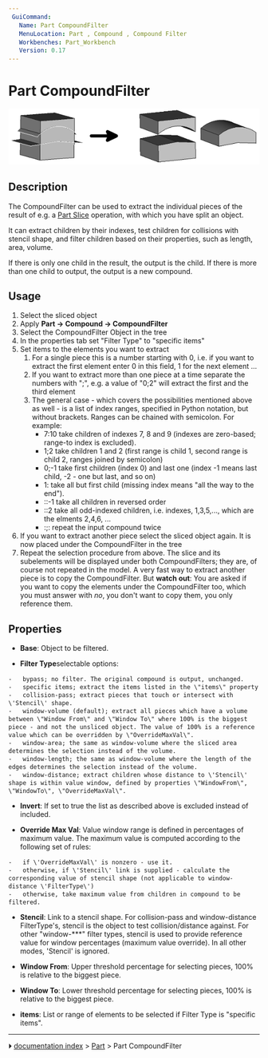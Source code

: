 ```yaml
---
 GuiCommand:
   Name: Part Compound‏‎Filter
   MenuLocation: Part , Compound , Compound Filter
   Workbenches: Part_Workbench
   Version: 0.17
---
```


# Part CompoundFilter

 ![](images/CompoundFilter.png ) 

## Description

The CompoundFilter can be used to extract the individual pieces of the result of e.g. a [Part Slice](Part_Slice.md) operation, with which you have split an object.

It can extract children by their indexes, test children for collisions with stencil shape, and filter children based on their properties, such as length, area, volume.

If there is only one child in the result, the output is the child. If there is more than one child to output, the output is a new compound.

## Usage

1.  Select the sliced object
2.  Apply **Part → Compound → CompoundFilter**
3.  Select the CompoundFilter Object in the tree
4.  In the properties tab set \"Filter Type\" to \"specific items\"
5.  Set items to the elements you want to extract
    1.  For a single piece this is a number starting with 0, i.e. if you want to extract the first element enter 0 in this field, 1 for the next element \...
    2.  If you want to extract more than one piece at a time separate the numbers with \";\", e.g. a value of \"0;2\" will extract the first and the third element
    3.  The general case - which covers the possibilities mentioned above as well - is a list of index ranges, specified in Python notation, but without brackets. Ranges can be chained with semicolon. For example:
        -   7:10 take children of indexes 7, 8 and 9 (indexes are zero-based; range-to index is excluded).
        -   1;2 take children 1 and 2 (first range is child 1, second range is child 2, ranges joined by semicolon)
        -   0;-1 take first children (index 0) and last one (index -1 means last child, -2 - one but last, and so on)
        -   1: take all but first child (missing index means \"all the way to the end\").
        -   ::-1 take all children in reversed order
        -   ::2 take all odd-indexed children, i.e. indexes, 1,3,5,\..., which are the elments 2,4,6, \...
        -   :;: repeat the input compound twice
6.  If you want to extract another piece select the sliced object again. It is now placed under the CompoundFilter in the tree
7.  Repeat the selection procedure from above. The slice and its subelements will be displayed under both CompoundFilters; they are, of course not repeated in the model. A very fast way to extract another piece is to copy the CompoundFilter. But **watch out**: You are asked if you want to copy the elements under the CompoundFilter too, which you must answer with *no*, you don\'t want to copy them, you only reference them.

## Properties

-    **Base**: Object to be filtered.

-    **Filter Type**selectable options:

    -   bypass; no filter. The original compound is output, unchanged.
    -   specific items; extract the items listed in the \"items\" property
    -   collision-pass; extract pieces that touch or intersect with \'Stencil\' shape.
    -   window-volume (default); extract all pieces which have a volume between \"Window From\" and \"Window To\" where 100% is the biggest piece - and not the unsliced object. The value of 100% is a reference value which can be overridden by \"OverrideMaxVal\".
    -   window-area; the same as window-volume where the sliced area determines the selection instead of the volume.
    -   window-length; the same as window-volume where the length of the edges determines the selection instead of the volume.
    -   window-distance; extract children whose distance to \'Stencil\' shape is within value window, defined by properties \"WindowFrom\", \"WindowTo\", \"OverrideMaxVal\".

-    **Invert**: If set to true the list as described above is excluded instead of included.

-    **Override Max Val**: Value window range is defined in percentages of maximum value. The maximum value is computed according to the following set of rules:

    -   if \'OverrideMaxVal\' is nonzero - use it.
    -   otherwise, if \'Stencil\' link is supplied - calculate the corresponding value of stencil shape (not applicable to window-distance \'FilterType\')
    -   otherwise, take maximum value from children in compound to be filtered.

-    **Stencil**: Link to a stencil shape. For collision-pass and window-distance FilterType\'s, stencil is the object to test collision/distance against. For other \"window-\*\*\*\" filter types, stencil is used to provide reference value for window percentages (maximum value override). In all other modes, \'Stencil\' is ignored.

-    **Window From**: Upper threshold percentage for selecting pieces, 100% is relative to the biggest piece.

-    **Window To**: Lower threshold percentage for selecting pieces, 100% is relative to the biggest piece.

-    **items**: List or range of elements to be selected if Filter Type is \"specific items\".



---
⏵ [documentation index](../README.md) > [Part](Part_Workbench.md) > Part CompoundFilter

